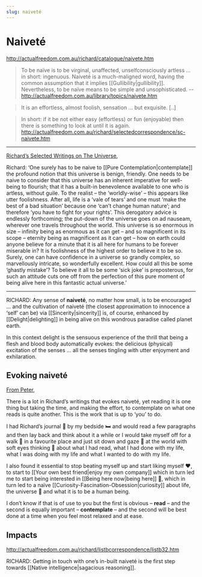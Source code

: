 ```yaml
---
slug: naiveté
---
```


# Naiveté

http://actualfreedom.com.au/richard/catalogue/naivete.htm

> To be naïve is to be virginal, unaffected, unselfconsciously artless ... in short: ingenuous. Naiveté is a much-maligned word, having the common assumption that it implies [[Gullibility|gullibility]]. Nevertheless, to be naïve means to be simple and unsophisticated. -- http://actualfreedom.com.au/library/topics/naivete.htm

> It is an effortless, almost foolish, sensation ... but exquisite. [..]

> 
> In short: if it be not either easy (effortless) or fun (enjoyable) then there is something to look at until it is again.  http://actualfreedom.com.au/richard/selectedcorrespondence/sc-naivete.htm

---

[Richard’s Selected Writings on The Universe](http://www.actualfreedom.com.au/richard/selectedwriting/sw-universe.htm),

Richard: ‘One surely has to be naive to [[Pure Contemplation|contemplate]] the profound notion that this universe is benign, friendly. One needs to be naive to consider that this universe has an inherent imperative for well-being to flourish; that it has a built-in benevolence available to one who is artless, without guile. To the realist – the ‘worldly-wise’ – this appears like utter foolishness. After all, life is a ‘vale of tears’ and one must ‘make the best of a bad situation’ because one ‘can’t change human nature’; and therefore ‘you have to fight for your rights’. This derogatory advice is endlessly forthcoming; the put-down of the universe goes on ad nauseam, wherever one travels throughout the world. This universe is so enormous in size – infinity being as enormous as it can get – and so magnificent in its scope – eternity being as magnificent as it can get – how on earth could anyone believe for a minute that it is all here for humans to be forever miserable in? It is foolishness of the highest order to believe it to be so. Surely, one can have confidence in a universe so grandly complex, so marvellously intricate, so wonderfully excellent. How could all this be some ‘ghastly mistake’? To believe it all to be some ‘sick joke’ is preposterous, for such an attitude cuts one off from the perfection of this pure moment of being alive here in this fantastic actual universe.’ 

---

RICHARD: Any sense of **naiveté**, no matter how small, is to be encouraged ... and the cultivation of naiveté (the closest approximation to innocence a ‘self’ can be) via [[Sincerity|sincerity]] is, of course, enhanced by [[Delight|delighting]] in being alive on this wondrous paradise called planet earth.

In this context delight is the sensuous experience of the thrill that being a flesh and blood body automatically evokes: the delicious (physical) excitation of the senses ... all the senses tingling with utter enjoyment and exhilaration.

## Evoking naiveté

[From Peter](http://www.actualfreedom.com.au/actualism/peter/list-af/corr58a.htm#18.11.2003),

There is a lot in Richard’s writings that evokes naiveté, yet reading it is one thing but taking the time, and making the effort, to contemplate on what one reads is quite another. This is the work that is up to ‘you’ to do.

I had Richard’s journal 📖 by my bedside 🛏️ and would read a few paragraphs and then lay back and think about it a while or I would take myself off for a walk 🚶 in a favourite place and just sit down and gaze 👀 at the world with soft eyes thinking 🤔 about what I had read, what I had done with my life, what I was doing with my life and what I wanted to do with my life.

I also found it essential to stop beating myself up and start liking myself ❤️, to start to [[Your own best friend|enjoy my own company]] which in turn led me to start being interested in [[Being here now|being here]] 📆, which in turn led to a naïve [[Curiosity-Fascination-Obsession|curiosity]] about life, the universe 🌄 and what it is to be a human being.

I don’t know if that is of use to you but the first is obvious – **read** – and the second is equally important – **contemplate** – and the second will be best done at a time when you feel most relaxed and at ease.


## Impacts

http://actualfreedom.com.au/richard/listbcorrespondence/listb32.htm

RICHARD: Getting in touch with one’s in-built naiveté is the first step towards [[Native intelligence|sagacious reasoning]].
